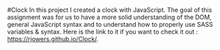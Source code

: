 #Clock
In this project I created a clock with JavaScript.
The goal of this assignment was for us to have a more solid understanding of the DOM,
general JavaScript syntax and to understand how to properly use SASS variables & syntax.
Here is the link to it if you want to check it out : https://rjowers.github.io/Clock/.
